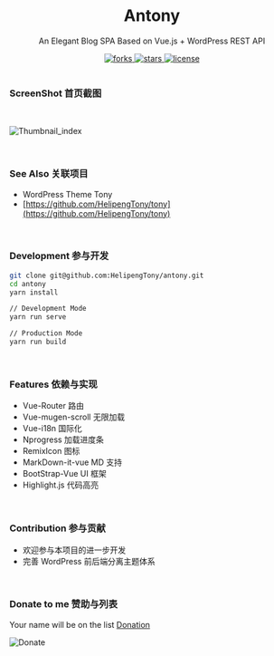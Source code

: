 <div align="center">
  <h1>Antony</h1>
  <p>An Elegant Blog SPA Based on Vue.js + WordPress REST API</p>
  <a href="https://github.com/HelipengTony/antony">
    <img src="https://img.shields.io/github/forks/HelipengTony/antony.svg" alt="forks">
  </a>

  <a href="https://github.com/HelipengTony/antony">
    <img src="https://img.shields.io/github/stars/HelipengTony/antony.svg" alt="stars">
  </a>

  <a href="https://github.com/HelipengTony/antony">
    <img src="https://img.shields.io/github/license/HelipengTony/antony.svg" alt="license">
  </a>
</div>

<br/>

### ScreenShot 首页截图
<br/>

![Thumbnail_index](https://i.loli.net/2020/02/22/DmZpEknVGdQKItP.png)

<br/>

### See Also 关联项目
- WordPress Theme Tony
- [https://github.com/HelipengTony/tony](https://github.com/HelipengTony/tony)

<br/>

### Development 参与开发
```bash
git clone git@github.com:HelipengTony/antony.git
cd antony
yarn install
```
``` bash
// Development Mode
yarn run serve
```
``` bash
// Production Mode
yarn run build
```

<br/>

### Features 依赖与实现
+ Vue-Router 路由
+ Vue-mugen-scroll 无限加载
+ Vue-i18n 国际化
+ Nprogress 加载进度条
+ RemixIcon 图标
+ MarkDown-it-vue MD 支持
+ BootStrap-Vue UI 框架
+ Highlight.js 代码高亮

<br/>

### Contribution 参与贡献
+ 欢迎参与本项目的进一步开发
+ 完善 WordPress 前后端分离主题体系

<br/>

### Donate to me 赞助与列表
Your name will be on the list [Donation](https://www.snapaper.com/donate)
<br/>

![Donate](https://i.loli.net/2019/02/18/5c6a80afd1e26.png)

<br/>
